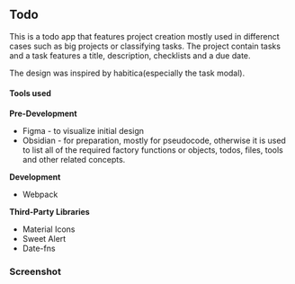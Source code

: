 ## Todo
This is a todo app that features project creation mostly used in differenct cases such as big projects or classifying tasks. The project contain tasks and a task features a title, description, checklists and a due date.

The design was inspired by habitica(especially the task modal). 

#### Tools used

**Pre-Development**
- Figma - to visualize initial design
- Obsidian - for preparation, mostly for pseudocode, otherwise it is used to list all of the required factory functions or objects, todos, files, tools and other related concepts.

**Development**
- Webpack

**Third-Party Libraries**
- Material Icons
- Sweet Alert
- Date-fns

### Screenshot